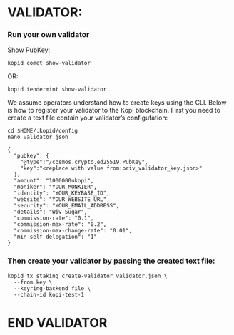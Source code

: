 
# VALIDATOR:

### Run your own validator

Show PubKey:
```
kopid comet show-validator
```

OR:
```
kopid tendermint show-validator
```

We assume operators understand how to create keys using the CLI. Below is how to register your validator to the Kopi blockchain. First you need to create a text file contain your validator’s configufation:

```
cd $HOME/.kopid/config
nano validator.json
```

```
{
  "pubkey": {
    "@type":"/cosmos.crypto.ed25519.PubKey",
    "key":"<replace with value from:priv_validator_key.json>"
  },
  "amount": "1000000ukopi",
  "moniker": "YOUR_MONKIER",
  "identity": "YOUR_KEYBASE_ID",
  "website": "YOUR_WEBSITE_URL",
  "security": "YOUR_EMAIL_ADDRESS",
  "details": "Wiv-Sugar",
  "commission-rate": "0.1",
  "commission-max-rate": "0.2",
  "commission-max-change-rate": "0.01",
  "min-self-delegation": "1"
}
```

### Then create your validator by passing the created text file:
```
kopid tx staking create-validator validator.json \
  --from key \
  --keyring-backend file \
  --chain-id kopi-test-1
```
# END VALIDATOR
